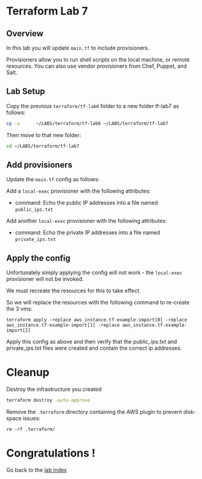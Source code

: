 # Terraform Lab 7

## Overview 
In this lab you will update `main.tf` to include provisioners.

Provisioners allow you to run shell scripts on the local machine, or remote resources. You can also use vendor provisioners from Chef, Puppet, and Salt.

## Lab Setup

Copy the previous ```terraform/tf-lab6``` folder to a new folder tf-lab7 as follows:

```sh
cp -a      ~/LABS/terraform/tf-lab6 ~/LABS/terraform/tf-lab7

```

Then move to that new folder:

```sh
cd ~/LABS/terraform/tf-lab7
```



## Add provisioners
Update the ```main.tf``` config as follows:

Add a `local-exec` provisioner with the following attributes: 
- command: Echo the public IP addresses into a file named `public_ips.txt`

Add another `local-exec` provisioner with the following attributes: 
- command: Echo the private IP addresses into a file named `private_ips.txt`

## Apply the config

Unfortunately simply applying the config will not work - the ```local-exec``` provisioner will not be invoked.

We must recreate the resources for this to take effect.

So we will replace the resources with the following command to re-create the 3 vms:

```
terraform apply -replace aws_instance.tf-example-import[0] -replace aws_instance.tf-example-import[1] -replace aws_instance.tf-example-import[2]
```

Apply this config as above and then verify that the public_ips.txt and private_ips.txt files were created and contain the correct ip addresses.

# Cleanup

Destroy the infrastructure you created
```sh
terraform destroy -auto-approve
```

Remove the ```.terraform``` directory containing the AWS plugin to prevent disk-space issues:
```
rm -rf .terraform/
```
# Congratulations !
Go back to the [lab index](../../)

